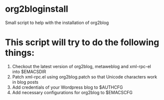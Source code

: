 # org2bloginstall
Small script to help with the installation of org2blog

# This script will try to do the following things:

 1) Checkout the latest version of org2blog, metaweblog and xml-rpc-el into $EMACSDIR
 2) Patch xml-rpc.el using org2blog.patch so that Unicode characters work in blog posts
 3) Add credentials of your Wordpress blog to $AUTHCFG
 4) Add necessary configurations for org2blog to $EMACSCFG

